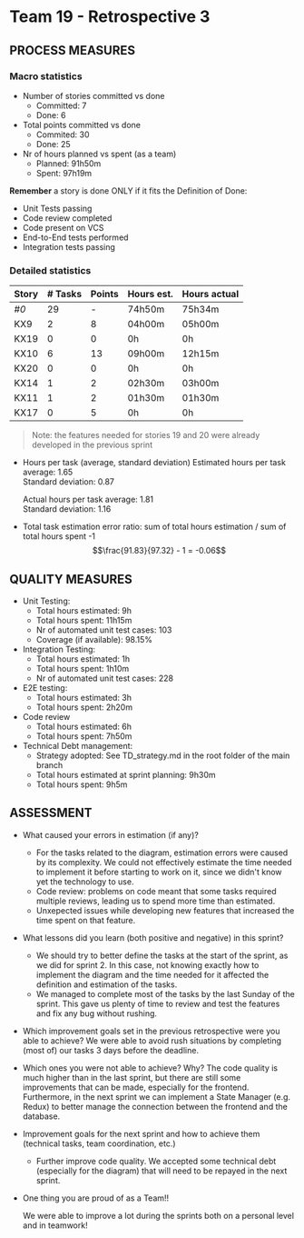 # Team 19 - Retrospective 3

## PROCESS MEASURES 

### Macro statistics

- Number of stories committed vs done 
  - Committed: 7
  - Done: 6
- Total points committed vs done 
  - Commited: 30
  - Done: 25
- Nr of hours planned vs spent (as a team)
  - Planned: 91h50m
  - Spent: 97h19m

**Remember**  a story is done ONLY if it fits the Definition of Done:
 
- Unit Tests passing
- Code review completed
- Code present on VCS
- End-to-End tests performed
- Integration tests passing

### Detailed statistics

| Story  | # Tasks | Points | Hours est. | Hours actual |
|--------|---------|--------|------------|--------------|
| _#0_   | 29      |    -   | 74h50m     | 75h34m       |
| KX9    | 2       | 8      | 04h00m     | 05h00m       |
| KX19   | 0       | 0      | 0h         | 0h           |
| KX10   | 6       | 13     | 09h00m     | 12h15m       |
| KX20   | 0       | 0      | 0h         | 0h           |
| KX14   | 1       | 2      | 02h30m     | 03h00m       |
| KX11   | 1       | 2      | 01h30m     | 01h30m       |
| KX17   | 0       | 5      | 0h         | 0h           |
   

> Note: the features needed for stories 19 and 20 were already developed in the previous sprint

- Hours per task (average, standard deviation)
  Estimated hours per task average: 1.65  
  Standard deviation: 0.87  

  Actual hours per task average: 1.81  
  Standard deviation: 1.16

- Total task estimation error ratio: sum of total hours estimation / sum of total hours spent -1
  $$\frac{91.83}{97.32} - 1 = -0.06$$

  
## QUALITY MEASURES 

- Unit Testing:
  - Total hours estimated: 9h
  - Total hours spent: 11h15m
  - Nr of automated unit test cases: 103
  - Coverage (if available): 98.15%
- Integration Testing:
  - Total hours estimated: 1h
  - Total hours spent: 1h10m
  - Nr of automated unit test cases: 228
- E2E testing:
  - Total hours estimated: 3h
  - Total hours spent: 2h20m
- Code review 
  - Total hours estimated: 6h
  - Total hours spent: 7h50m
- Technical Debt management:
  - Strategy adopted: See TD_strategy.md in the root folder of the main branch
  - Total hours estimated at sprint planning: 9h30m
  - Total hours spent: 9h5m
  


## ASSESSMENT

- What caused your errors in estimation (if any)?
  - For the tasks related to the diagram, estimation errors were caused by its complexity. We could not effectively estimate the time needed to implement it before starting to work on it, since we didn't know yet the technology to use.
  - Code review: problems on code meant that some tasks required multiple reviews, leading us to spend more time than estimated.
  - Unxepected issues while developing new features that increased the time spent on that feature.

- What lessons did you learn (both positive and negative) in this sprint?
  - We should try to better define the tasks at the start of the sprint, as we did for sprint 2. In this case, not knowing exactly how to implement the diagram and the time needed for it affected the definition and estimation of the tasks.
  - We managed to complete most of the tasks by the last Sunday of the sprint. This gave us plenty of time to review and test the features and fix any bug without rushing.


- Which improvement goals set in the previous retrospective were you able to achieve? 
  We were able to avoid rush situations by completing (most of) our tasks 3 days before the deadline.
  
- Which ones you were not able to achieve? Why?
  The code quality is much higher than in the last sprint, but there are still some improvements that can be made, especially for the frontend.
  Furthermore, in the next sprint we can implement a State Manager (e.g. Redux) to better manage the connection between the frontend and the database.

- Improvement goals for the next sprint and how to achieve them (technical tasks, team coordination, etc.)

  - Further improve code quality. We accepted some technical debt (especially for the diagram) that will need to be repayed in the next sprint.

- One thing you are proud of as a Team!!

  We were able to improve a lot during the sprints both on a personal level and in teamwork!
